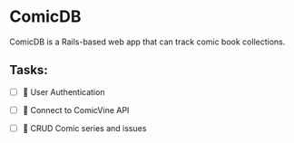 # ComicDB

ComicDB is a Rails-based web app that can track comic book collections.

## Tasks:

- [ ] 🤝 User Authentication
- [ ] 🔌 Connect to ComicVine API
- [ ] 💾 CRUD Comic series and issues

